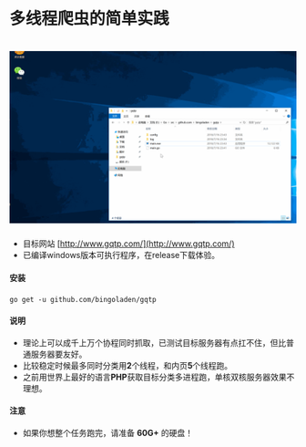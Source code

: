 # 多线程爬虫的简单实践
![image](show.gif)
=====================
- 目标网站 [http://www.gqtp.com/](http://www.gqtp.com/) 
- 已编译windows版本可执行程序，在release下载体验。

<h4>安装</h4> 
<code>go get -u github.com/bingoladen/gqtp</code>

<h4>说明</h4> 

- 理论上可以成千上万个协程同时抓取，已测试目标服务器有点扛不住，但比普通服务器要友好。
- 比较稳定时候最多同时分类用**2**个线程，和内页**5**个线程跑。
- 之前用世界上最好的语言**PHP**获取目标分类多进程跑，单核双核服务器效果不理想。

<h4>注意</h4>

- 如果你想整个任务跑完，请准备 **60G+** 的硬盘！
